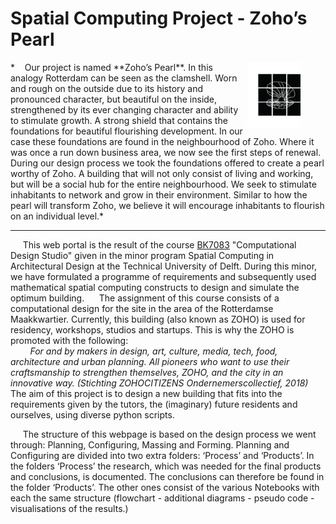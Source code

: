 # Spatial Computing Project - Zoho’s Pearl

<figure>
  <img align="right" src="..\img\overige\logo.png" alt="Logo" style="width:20%; height:20%;">
</figure>
*&nbsp;&nbsp;&nbsp;&nbsp;Our project is named **Zoho’s Pearl**. In this analogy Rotterdam can be seen as the clamshell. Worn and rough on the outside due to its history and pronounced character, but beautiful on the inside, strengthened by its ever changing character and ability to stimulate growth. A strong shield that contains the foundations for beautiful flourishing development. In our case these foundations are found in the neighbourhood of Zoho. Where it was once a run down business area, we now see the first steps of renewal. During our design process we took the foundations offered to create a pearl worthy of Zoho. A building that will not only consist of living and working, but will be a social hub for the entire neighbourhood. We seek to stimulate inhabitants to network and grow in their environment. Similar to how the pearl will transform Zoho, we believe it will encourage inhabitants to flourish on an individual level.*

----

&nbsp;&nbsp;&nbsp;&nbsp; This web portal is the result of the course [BK7083](https://www.tudelft.nl/bk/studeren/minoren-en-keuzevakken/spatial-computing-in-architectural-design/) "Computational Design Studio" given in the minor program Spatial Computing in Architectural Design at the Technical University of Delft. During this minor, we have formulated a programme of requirements and subsequently used mathematical spatial computing constructs to design and simulate the optimum building. 
&nbsp;&nbsp;&nbsp;&nbsp; The assignment of this course consists of a computational design for the site in the area of the Rotterdamse Maakkwartier. Currently, this building (also known as ZOHO) is used for residency, workshops, studios and startups. This is why the ZOHO is promoted with the following: 
*<br>&nbsp;&nbsp;&nbsp;&nbsp;&nbsp;&nbsp;&nbsp;&nbsp;For and by makers in design, art, culture, media, tech, food, architecture and urban planning. All pioneers who want to use their craftsmanship to strengthen themselves, ZOHO, and the city in an innovative way. (Stichting ZOHOCITIZENS Ondernemerscollectief, 2018)*
<br>The aim of this project is to design a new building that fits into the requirements given by the tutors, the (imaginary) future residents and ourselves, using diverse python scripts. 

&nbsp;&nbsp;&nbsp;&nbsp; The structure of this webpage is based on the design process we went through: Planning, Configuring, Massing and Forming. Planning and Configuring are divided into two extra folders: ‘Process’ and ‘Products’. In the folders ‘Process’ the research, which was needed for the final products and conclusions, is documented. The conclusions can therefore be found in the folder ‘Products’. The other ones consist of the various Notebooks with each the same structure (flowchart - additional diagrams - pseudo code - visualisations of the results.)
